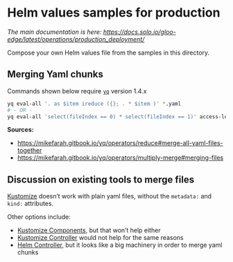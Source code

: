 # Helm values samples for production

_The main documentation is here: https://docs.solo.io/gloo-edge/latest/operations/production_deployment/_

Compose your own Helm values file from the samples in this directory.


## Merging Yaml chunks

Commands shown below require [`yq`](https://github.com/mikefarah/yq/#install) version 1.4.x

```bash
yq eval-all '. as $item ireduce ({}; . * $item )' *.yaml
# - OR -
yq eval-all 'select(fileIndex == 0) * select(fileIndex == 1)' access-logs.yaml data-plane-replicas-antiaffinity.yaml
```

**Sources:**
- https://mikefarah.gitbook.io/yq/operators/reduce#merge-all-yaml-files-together
- https://mikefarah.gitbook.io/yq/operators/multiply-merge#merging-files


## Discussion on existing tools to merge files

[Kustomize](https://kustomize.io/) doesn’t work with plain yaml files, without the `metadata:` and `kind:` attributes. 

Other options include: 
* [Kustomize Components](https://kubectl.docs.kubernetes.io/guides/config_management/components/), but that won’t help either
* [Kustomize Controller](https://fluxcd.io/docs/components/kustomize/) would not help for the same reasons
* [Helm Controller](https://fluxcd.io/docs/components/helm/), but it looks like a big machinery in order to merge yaml chunks
